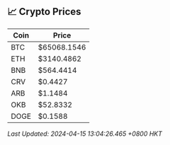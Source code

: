 ## 📈 Crypto Prices

| Coin | Price |
| ---- | ----- |
| BTC | $65068.1546 |
| ETH | $3140.4862 |
| BNB | $564.4414 |
| CRV | $0.4427 |
| ARB | $1.1484 |
| OKB | $52.8332 |
| DOGE | $0.1588 |

_Last Updated: 2024-04-15 13:04:26.465 +0800 HKT_